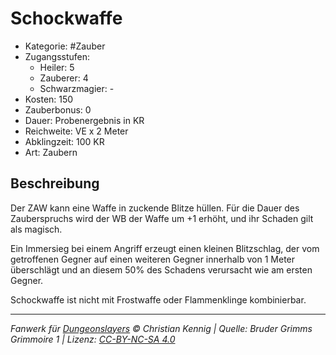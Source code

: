 # Schockwaffe

- Kategorie: #Zauber
- Zugangsstufen:
  - Heiler: 5
  - Zauberer: 4
  - Schwarzmagier: -
- Kosten: 150
- Zauberbonus: 0
- Dauer: Probenergebnis in KR
- Reichweite: VE x 2 Meter
- Abklingzeit: 100 KR
- Art: Zaubern

## Beschreibung

Der ZAW kann eine Waffe in zuckende Blitze hüllen. Für die Dauer des Zauberspruchs wird der WB der Waffe um +1 erhöht, und ihr Schaden gilt als magisch.

Ein Immersieg bei einem Angriff erzeugt einen kleinen Blitzschlag, der vom getroffenen Gegner auf einen weiteren Gegner innerhalb von 1 Meter überschlägt und an diesem 50% des Schadens verursacht wie am ersten Gegner.

Schockwaffe ist nicht mit Frostwaffe oder Flammenklinge kombinierbar.

---

_Fanwerk für [Dungeonslayers](https://www.dungeonslayers.net/) © Christian Kennig | Quelle: Bruder Grimms Grimmoire 1 | Lizenz: [CC-BY-NC-SA 4.0](https://creativecommons.org/licenses/by-nc-sa/4.0/deed.de)_
